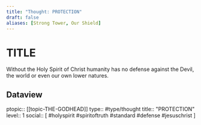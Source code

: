 ```yaml
---
title: "Thought: PROTECTION"
draft: false
aliases: [Strong Tower, Our Shield]
---
```

# TITLE
Without the Holy Spirit of Christ humanity has no defense against the Devil, the world or even our own lower natures.

## Dataview
ptopic:: [[topic-THE-GODHEAD]]
type:: #type/thought
title:: "PROTECTION"
level:: 1
social:: [ #holyspirit #spiritoftruth #standard #defense #jesuschrist ]
